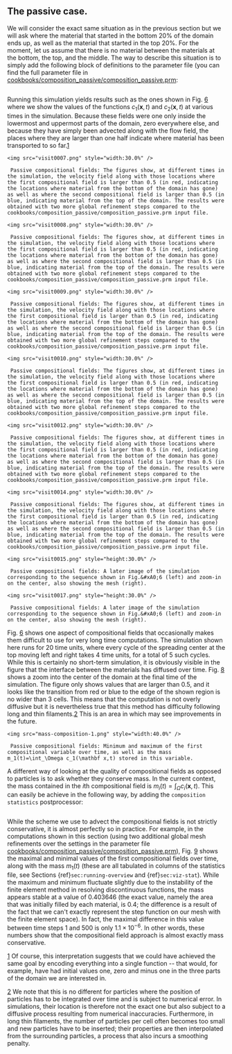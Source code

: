 ## The passive case.

We will consider the exact same situation as in the previous section but we
will ask where the material that started in the bottom 20% of the domain ends
up, as well as the material that started in the top 20%. For the moment, let
us assume that there is no material between the materials at the bottom, the
top, and the middle. The way to describe this situation is to simply add the
following block of definitions to the parameter file (you can find the full
parameter file in [cookbooks/composition_passive/composition_passive.prm](https://www.github.com/geodynamics/aspect/blob/main/cookbooks/composition_passive/composition_passive.prm):

```{literalinclude} passive.part.prm
```

Running this simulation yields results such as the ones shown in
Fig.&nbsp;[6] where we show the values of the functions $c_1(\mathbf x,t)$
and $c_2(\mathbf x,t)$ at various times in the simulation. Because these
fields were one only inside the lowermost and uppermost parts of the domain,
zero everywhere else, and because they have simply been advected along with
the flow field, the places where they are larger than one half indicate where
material has been transported to so far.[1]


```{figure-md} fig:compositional-passive
<img src="visit0007.png" style="width:30.0%" />

 Passive compositional fields: The figures show, at different times in the simulation, the velocity field along with those locations where the first compositional field is larger than 0.5 (in red, indicating the locations where material from the bottom of the domain has gone) as well as where the second compositional field is larger than 0.5 (in blue, indicating material from the top of the domain. The results were obtained with two more global refinement steps compared to the cookbooks/composition_passive/composition_passive.prm input file.
```

```{figure-md} fig:compositional-passive
<img src="visit0008.png" style="width:30.0%" />

 Passive compositional fields: The figures show, at different times in the simulation, the velocity field along with those locations where the first compositional field is larger than 0.5 (in red, indicating the locations where material from the bottom of the domain has gone) as well as where the second compositional field is larger than 0.5 (in blue, indicating material from the top of the domain. The results were obtained with two more global refinement steps compared to the cookbooks/composition_passive/composition_passive.prm input file.
```

```{figure-md} fig:compositional-passive
<img src="visit0009.png" style="width:30.0%" />

 Passive compositional fields: The figures show, at different times in the simulation, the velocity field along with those locations where the first compositional field is larger than 0.5 (in red, indicating the locations where material from the bottom of the domain has gone) as well as where the second compositional field is larger than 0.5 (in blue, indicating material from the top of the domain. The results were obtained with two more global refinement steps compared to the cookbooks/composition_passive/composition_passive.prm input file.
```

```{figure-md} fig:compositional-passive
<img src="visit0010.png" style="width:30.0%" />

 Passive compositional fields: The figures show, at different times in the simulation, the velocity field along with those locations where the first compositional field is larger than 0.5 (in red, indicating the locations where material from the bottom of the domain has gone) as well as where the second compositional field is larger than 0.5 (in blue, indicating material from the top of the domain. The results were obtained with two more global refinement steps compared to the cookbooks/composition_passive/composition_passive.prm input file.
```

```{figure-md} fig:compositional-passive
<img src="visit0012.png" style="width:30.0%" />

 Passive compositional fields: The figures show, at different times in the simulation, the velocity field along with those locations where the first compositional field is larger than 0.5 (in red, indicating the locations where material from the bottom of the domain has gone) as well as where the second compositional field is larger than 0.5 (in blue, indicating material from the top of the domain. The results were obtained with two more global refinement steps compared to the cookbooks/composition_passive/composition_passive.prm input file.
```

```{figure-md} fig:compositional-passive
<img src="visit0014.png" style="width:30.0%" />

 Passive compositional fields: The figures show, at different times in the simulation, the velocity field along with those locations where the first compositional field is larger than 0.5 (in red, indicating the locations where material from the bottom of the domain has gone) as well as where the second compositional field is larger than 0.5 (in blue, indicating material from the top of the domain. The results were obtained with two more global refinement steps compared to the cookbooks/composition_passive/composition_passive.prm input file.
```


```{figure-md} fig:compositional-passive-zoom
<img src="visit0015.png" style="height:30.0%" />

 Passive compositional fields: A later image of the simulation corresponding to the sequence shown in Fig.&#xA0;6 (left) and zoom-in on the center, also showing the mesh (right).
```

```{figure-md} fig:compositional-passive-zoom
<img src="visit0017.png" style="height:30.0%" />

 Passive compositional fields: A later image of the simulation corresponding to the sequence shown in Fig.&#xA0;6 (left) and zoom-in on the center, also showing the mesh (right).
```

Fig.&nbsp;[6] shows one aspect of compositional fields that occasionally
makes them difficult to use for very long time computations. The simulation
shown here runs for 20 time units, where every cycle of the spreading center
at the top moving left and right takes 4 time units, for a total of 5 such
cycles. While this is certainly no short-term simulation, it is obviously
visible in the figure that the interface between the materials has diffused
over time. Fig.&nbsp;[8] shows a zoom into the center of the domain at the
final time of the simulation. The figure only shows values that are larger
than 0.5, and it looks like the transition from red or blue to the edge of the
shown region is no wider than 3 cells. This means that the computation is not
overly diffusive but it is nevertheless true that this method has difficulty
following long and thin filaments.[2] This is an area in which may see
improvements in the future.

```{figure-md} fig:compositional-passive-mass
<img src="mass-composition-1.png" style="width:40.0%" />

 Passive compositional fields: Minimum and maximum of the first compositional variable over time, as well as the mass m_1(t)=\int_\Omega c_1(\mathbf x,t) stored in this variable.
```

A different way of looking at the quality of compositional fields as opposed
to particles is to ask whether they conserve mass. In the current context, the
mass contained in the $i$th compositional field is
$m_i(t)=\int_\Omega c_i(\mathbf x,t)$. This can easily be achieve in the
following way, by adding the `composition statistics` postprocessor:

```{literalinclude} postprocess.part.prm
```

While the scheme we use to advect the compositional fields is not strictly
conservative, it is almost perfectly so in practice. For example, in the
computations shown in this section (using two additional global mesh
refinements over the settings in the parameter file
[cookbooks/composition_passive/composition_passive.prm](https://www.github.com/geodynamics/aspect/blob/main/cookbooks/composition_passive/composition_passive.prm)), Fig.&nbsp;[9]
shows the maximal and minimal values of the first compositional fields over
time, along with the mass $m_1(t)$ (these are all tabulated in columns of the
statistics file, see Sections&nbsp;{ref}`sec:running-overview` and
{ref}`sec:viz-stat`). While the maximum and minimum fluctuate slightly due
to the instability of the finite element method in resolving discontinuous
functions, the mass appears stable at a value of 0.403646 (the exact value,
namely the area that was initially filled by each material, is 0.4; the
difference is a result of the fact that we can't exactly represent the
step function on our mesh with the finite element space). In fact, the maximal
difference in this value between time steps 1 and 500 is only $1.1\times 10^{-6}$.
In other words, these numbers show that the compositional field approach is
almost exactly mass conservative.

[1] Of course, this interpretation suggests that we could have achieved the
same goal by encoding everything into a single function -- that would,
for example, have had initial values one, zero and minus one in the three
parts of the domain we are interested in.

[2] We note that this is no different for particles where the position of
particles has to be integrated over time and is subject to numerical error. In
simulations, their location is therefore not the exact one but also subject to
a diffusive process resulting from numerical inaccuracies. Furthermore, in
long thin filaments, the number of particles per cell often becomes too small
and new particles have to be inserted; their properties are then interpolated
from the surrounding particles, a process that also incurs a smoothing
penalty.

  [cookbooks/composition_passive/composition_passive.prm]: cookbooks/composition_passive/composition_passive.prm
  [6]: #fig:compositional-passive
  [8]: #fig:compositional-passive-zoom
  [9]: #fig:compositional-passive-mass
  [1]: #sec:running-overview
  [2]: #sec:viz-stat
